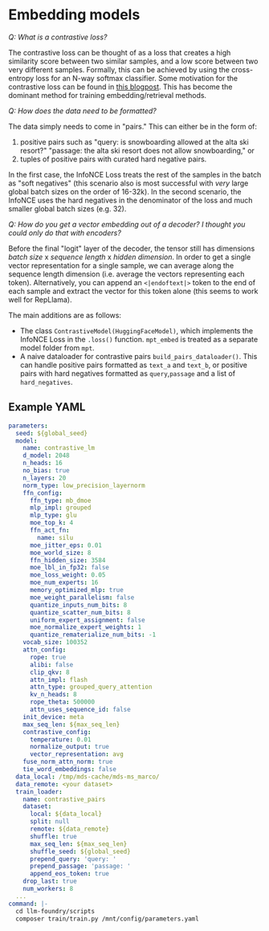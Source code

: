 # Embedding models

_Q: What is a contrastive loss?_

The contrastive loss can be thought of as a loss that creates a high similarity score between two similar samples, and a low score between two very different samples. Formally, this can be achieved by using the cross-entropy loss for an N-way softmax classifier. Some motivation for the contrastive loss can be found in [this blogpost](https://ankeshanand.com/blog/2020/01/26/contrative-self-supervised-learning.html). This has become the dominant method for training embedding/retrieval methods.

_Q: How does the data need to be formatted?_

The data simply needs to come in "pairs." This can either be in the form of:
1. positive pairs such as "query: is snowboarding allowed at the alta ski resort?" "passage: the alta ski resort does not allow snowboarding," or
2. tuples of positive pairs with curated hard negative pairs.

In the first case, the InfoNCE Loss treats the rest of the samples in the batch as "soft negatives" (this scenario also is most successful with _very_ large global batch sizes on the order of 16-32k). In the second scenario, the InfoNCE uses the hard negatives in the denominator of the loss and much smaller global batch sizes (e.g. 32).

_Q: How do you get a vector embedding out of a decoder? I thought you could only do that with encoders?_

Before the final "logit" layer of the decoder, the tensor still has dimensions _batch size_ x _sequence length_ x _hidden dimension_. In order to get a single vector representation for a single sample, we can average along the sequence length dimension (i.e. average the vectors representing each token). Alternatively, you can append an `<|endoftext|>` token to the end of each sample and extract the vector for this token alone (this seems to work well for RepLlama).

The main additions are as follows:

* The class `ContrastiveModel(HuggingFaceModel)`, which implements the InfoNCE Loss in the `.loss()` function. `mpt_embed` is treated as a separate model folder from `mpt`.
* A naive dataloader for contrastive pairs `build_pairs_dataloader()`. This can handle positive pairs formatted as `text_a` and `text_b`, or positive pairs with hard negatives formatted as `query`,`passage` and a list of `hard_negatives`.

## Example YAML

```yaml
parameters:
  seed: ${global_seed}
  model:
    name: contrastive_lm
    d_model: 2048
    n_heads: 16
    no_bias: true
    n_layers: 20
    norm_type: low_precision_layernorm
    ffn_config:
      ffn_type: mb_dmoe
      mlp_impl: grouped
      mlp_type: glu
      moe_top_k: 4
      ffn_act_fn:
        name: silu
      moe_jitter_eps: 0.01
      moe_world_size: 8
      ffn_hidden_size: 3584
      moe_lbl_in_fp32: false
      moe_loss_weight: 0.05
      moe_num_experts: 16
      memory_optimized_mlp: true
      moe_weight_parallelism: false
      quantize_inputs_num_bits: 8
      quantize_scatter_num_bits: 8
      uniform_expert_assignment: false
      moe_normalize_expert_weights: 1
      quantize_rematerialize_num_bits: -1
    vocab_size: 100352
    attn_config:
      rope: true
      alibi: false
      clip_qkv: 8
      attn_impl: flash
      attn_type: grouped_query_attention
      kv_n_heads: 8
      rope_theta: 500000
      attn_uses_sequence_id: false
    init_device: meta
    max_seq_len: ${max_seq_len}
    contrastive_config:
      temperature: 0.01
      normalize_output: true
      vector_representation: avg
    fuse_norm_attn_norm: true
    tie_word_embeddings: false
  data_local: /tmp/mds-cache/mds-ms_marco/
  data_remote: <your dataset>
  train_loader:
    name: contrastive_pairs
    dataset:
      local: ${data_local}
      split: null
      remote: ${data_remote}
      shuffle: true
      max_seq_len: ${max_seq_len}
      shuffle_seed: ${global_seed}
      prepend_query: 'query: '
      prepend_passage: 'passage: '
      append_eos_token: true
    drop_last: true
    num_workers: 8
  ...
command: |-
  cd llm-foundry/scripts
  composer train/train.py /mnt/config/parameters.yaml
```
